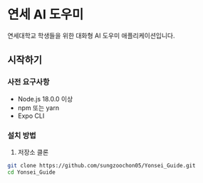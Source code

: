 # 연세 AI 도우미

연세대학교 학생들을 위한 대화형 AI 도우미 애플리케이션입니다.

## 시작하기

### 사전 요구사항
- Node.js 18.0.0 이상
- npm 또는 yarn
- Expo CLI

### 설치 방법

1. 저장소 클론
```bash
git clone https://github.com/sungzoochon05/Yonsei_Guide.git
cd Yonsei_Guide
